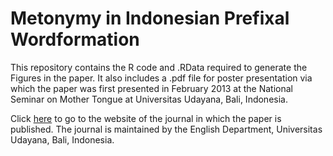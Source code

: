 # Metonymy in Indonesian Prefixal Wordformation

This repository contains the R code and .RData required to generate the Figures in the paper. It also includes a .pdf file for poster presentation via which the paper was first presented in February 2013 at the National Seminar on Mother Tongue at Universitas Udayana, Bali, Indonesia.

Click [here](https://ojs.unud.ac.id/index.php/languange/article/view/19222) to go to the website of the journal in which the paper is published. The journal is maintained by the English Department, Universitas Udayana, Bali, Indonesia.




